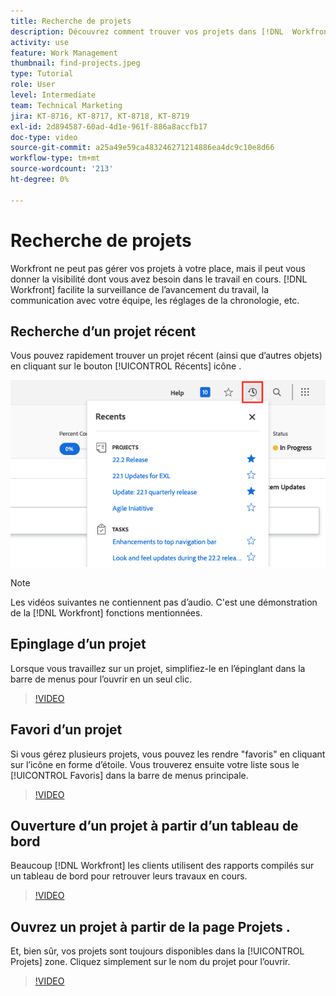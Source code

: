 ```yaml
---
title: Recherche de projets
description: Découvrez comment trouver vos projets dans [!DNL  Workfront] à l’aide de pin’s, de favoris, de tableaux de bord et de la variable [!UICONTROL Projets] page.
activity: use
feature: Work Management
thumbnail: find-projects.jpeg
type: Tutorial
role: User
level: Intermediate
team: Technical Marketing
jira: KT-8716, KT-8717, KT-8718, KT-8719
exl-id: 2d894587-60ad-4d1e-961f-886a8accfb17
doc-type: video
source-git-commit: a25a49e59ca483246271214886ea4dc9c10e8d66
workflow-type: tm+mt
source-wordcount: '213'
ht-degree: 0%

---
```


# Recherche de projets

Workfront ne peut pas gérer vos projets à votre place, mais il peut vous donner la visibilité dont vous avez besoin dans le travail en cours. [!DNL Workfront] facilite la surveillance de l’avancement du travail, la communication avec votre équipe, les réglages de la chronologie, etc.

<!---
In this section, you will learn how to:

Find your projects in [!DNL Workfront]
Make your project visible to stakeholders
Find project communications
Use [!DNL Workfront] features when reviewing the task list to monitor project progress
--->

## Recherche d’un projet récent

Vous pouvez rapidement trouver un projet récent (ainsi que d’autres objets) en cliquant sur le bouton [!UICONTROL Récents] icône .

![[!UICONTROL État] champ développé dans l’en-tête du projet](assets/recents.png)

>[!NOTE]
>
>Les vidéos suivantes ne contiennent pas d’audio. C&#39;est une démonstration de la [!DNL Workfront] fonctions mentionnées.

## Epinglage d’un projet

Lorsque vous travaillez sur un projet, simplifiez-le en l’épinglant dans la barre de menus pour l’ouvrir en un seul clic.

>[!VIDEO](https://video.tv.adobe.com/v/335038/?quality=12&learn=on)

## Favori d’un projet

Si vous gérez plusieurs projets, vous pouvez les rendre &quot;favoris&quot; en cliquant sur l’icône en forme d’étoile. Vous trouverez ensuite votre liste sous le [!UICONTROL Favoris] dans la barre de menus principale.

>[!VIDEO](https://video.tv.adobe.com/v/335039/?quality=12&learn=on)


## Ouverture d’un projet à partir d’un tableau de bord

Beaucoup [!DNL Workfront] les clients utilisent des rapports compilés sur un tableau de bord pour retrouver leurs travaux en cours.

>[!VIDEO](https://video.tv.adobe.com/v/335041/?quality=12&learn=on)


## Ouvrez un projet à partir de la page Projets .

Et, bien sûr, vos projets sont toujours disponibles dans la [!UICONTROL Projets] zone. Cliquez simplement sur le nom du projet pour l’ouvrir.

>[!VIDEO](https://video.tv.adobe.com/v/335040/?quality=12&learn=on)
